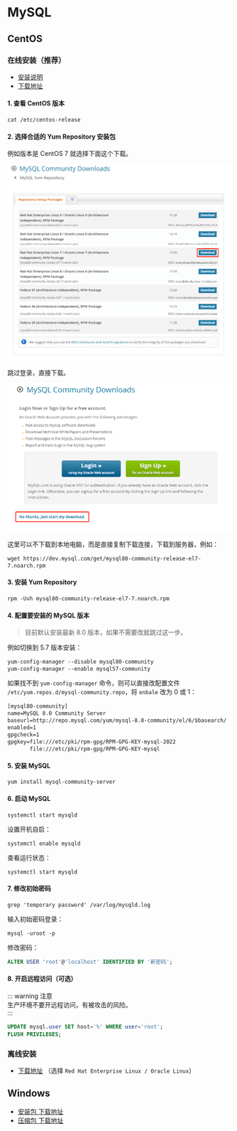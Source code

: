 # MySQL

## CentOS

### 在线安装（推荐）

- [安装说明](https://dev.mysql.com/doc/mysql-yum-repo-quick-guide/en/)
- [下载地址](https://dev.mysql.com/downloads/repo/yum/)

#### 1. 查看 CentOS 版本

```shell
cat /etc/centos-release
```

#### 2. 选择合适的 Yum Repository 安装包

例如版本是 CentOS 7 就选择下面这个下载。

![mysql-1.png](images/mysql-1.png)

跳过登录，直接下载。

![mysql-2.png](images/mysql-2.png)

这里可以不下载到本地电脑，而是直接复制下载连接，下载到服务器，例如：

```shell
wget https://dev.mysql.com/get/mysql80-community-release-el7-7.noarch.rpm
```

#### 3. 安装 Yum Repository

```shell
rpm -Uvh mysql80-community-release-el7-7.noarch.rpm
```

#### 4. 配置要安装的 MySQL 版本

> 目前默认安装最新 8.0 版本，如果不需要改就跳过这一步。

例如切换到 5.7 版本安装：

```shell
yum-config-manager --disable mysql80-community
yum-config-manager --enable mysql57-community
```

如果找不到 `yum-config-manager` 命令，则可以直接改配置文件 `/etc/yum.repos.d/mysql-community.repo`，将 `enbale` 改为 0 或 1：

```shell
[mysql80-community]
name=MySQL 8.0 Community Server
baseurl=http://repo.mysql.com/yum/mysql-8.0-community/el/6/$basearch/
enabled=1
gpgcheck=1
gpgkey=file:///etc/pki/rpm-gpg/RPM-GPG-KEY-mysql-2022
       file:///etc/pki/rpm-gpg/RPM-GPG-KEY-mysql
```

#### 5. 安装 MySQL

```shell
yum install mysql-community-server
```

#### 6. 启动 MySQL

```shell
systemctl start mysqld
```

设置开机自启：

```shell
systemctl enable mysqld
```

查看运行状态：

```shell
systemctl start mysqld
```

#### 7. 修改初始密码

```shell
grep 'temporary password' /var/log/mysqld.log
```

输入初始密码登录：

```shell
mysql -uroot -p
```

修改密码：

```sql
ALTER USER 'root'@'localhost' IDENTIFIED BY '新密码';
```

#### 8. 开启远程访问（可选）

::: warning 注意  
生产环境不要开远程访问，有被攻击的风险。  
:::

```sql
UPDATE mysql.user SET host='%' WHERE user='root';
FLUSH PRIVILEGES;
```

### 离线安装

- [下载地址](https://dev.mysql.com/downloads/mysql/) （选择 `Red Hat Enterprise Linux / Oracle Linux`）

## Windows

- [安装包 下载地址](https://dev.mysql.com/downloads/windows/installer/8.0.html)
- [压缩包 下载地址](https://dev.mysql.com/downloads/mysql/)
